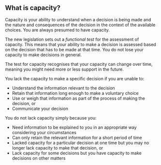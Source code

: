 ##  What is capacity?

Capacity is your ability to understand when a decision is being made and the
nature and consequences of the decision in the context of the available
choices. You are always presumed to have capacity.

The new legislation sets out a _functional test_ for the assessment of
capacity. This means that your ability to make a decision is assessed based on
the decision that has to be made at that time. You do not lose your capacity
to make decisions in general.

The test for capacity recognises that your capacity can change over time,
meaning you might need more or less support in the future.

You lack the capacity to make a specific decision if you are unable to:

  * Understand the information relevant to the decision 
  * Retain that information long enough to make a voluntary choice 
  * Use or weigh that information as part of the process of making the decision, or 
  * Communicate your decision 

You do not lack capacity simply because you:

  * Need information to be explained to you in an appropriate way considering your circumstances 
  * Can only retain the relevant information for a short period of time 
  * Lacked capacity for a particular decision at one time but you may no longer lack capacity to make that decision, or 
  * Lack capacity for some decisions but you have capacity to make decisions on other matters 
